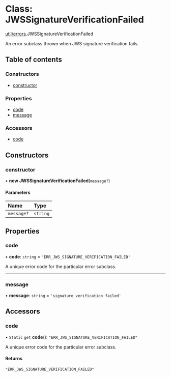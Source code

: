 # Class: JWSSignatureVerificationFailed

[util/errors](../modules/util_errors.md).JWSSignatureVerificationFailed

An error subclass thrown when JWS signature verification fails.

## Table of contents

### Constructors

- [constructor](util_errors.JWSSignatureVerificationFailed.md#constructor)

### Properties

- [code](util_errors.JWSSignatureVerificationFailed.md#code)
- [message](util_errors.JWSSignatureVerificationFailed.md#message)

### Accessors

- [code](util_errors.JWSSignatureVerificationFailed.md#code)

## Constructors

### constructor

• **new JWSSignatureVerificationFailed**(`message?`)

#### Parameters

| Name | Type |
| :------ | :------ |
| `message?` | `string` |

## Properties

### code

• **code**: `string` = `'ERR_JWS_SIGNATURE_VERIFICATION_FAILED'`

A unique error code for the particular error subclass.

___

### message

• **message**: `string` = `'signature verification failed'`

## Accessors

### code

• `Static` `get` **code**(): ``"ERR_JWS_SIGNATURE_VERIFICATION_FAILED"``

A unique error code for the particular error subclass.

#### Returns

``"ERR_JWS_SIGNATURE_VERIFICATION_FAILED"``
